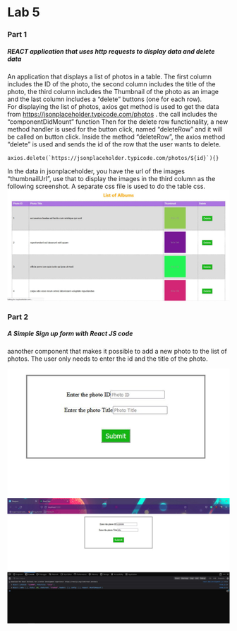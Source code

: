 # Lab 5
### Part 1
##### REACT application that uses http requests to display data and delete data
An application that displays a list of photos in a table. The first column includes the ID of the photo, the second column includes the title of the photo, the third column includes the Thumbnail of the photo as an image and the last column includes a “delete” buttons (one for each row). <br>
For displaying the list of photos, axios get method is used to get the data from https://jsonplaceholder.typicode.com/photos . the call includes the “componentDidMount” function
Then for the delete row functionality, a new method handler is used for the button click, named “deleteRow” and it will be called on button click. Inside the method “deleteRow”, the axios method “delete” is used and sends the id of the row that the user wants to delete.
```
axios.delete(`https://jsonplaceholder.typicode.com/photos/${id}`){}
```
In the data in jsonplaceholder, you have the url of the images “thumbnailUrl”, use that to display the images in the third column as the following screenshot.
A separate css file is used to do the table css. 
<img src="./DisplayAlbumList_PartA.jpeg">


### Part 2
##### A Simple Sign up form with React JS code
aanother component that makes it possible to add a new photo to the list of photos. The user only needs to enter the id and the title of the photo.

<img src="./SubmitNewPhoto_PartB.jpeg">
<img src="./Example_SubmitNewPhoto_PartB.jpeg">
